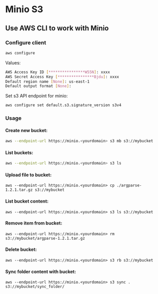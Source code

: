 # Minio S3

## Use AWS CLI to work with Minio

### Configure client

```sh
aws configure
```

Values:

```sh title="Use for Minio S3 Client"
AWS Access Key ID [****************W55N]: xxxx
AWS Secret Access Key [****************Bjdu]: xxxx
Default region name [None]: us-east-1
Default output format [None]:
```

Set s3 API endpoint for minio:

```sh
aws configure set default.s3.signature_version s3v4
```

### Usage

#### Create new bucket:

```sh
aws --endpoint-url https://minio.<yourdomain> s3 mb s3://mybucket
```

#### List buckets:

```sh
aws --endpoint-url https://minio.<yourdomain> s3 ls
```

#### Upload file to bucket:

```
aws --endpoint-url https://minio.<yourdomain> cp ./argparse-1.2.1.tar.gz s3://mybucket
```

#### List bucket content:

```
aws --endpoint-url https://minio.<yourdomain> s3 ls s3://mybucket
```

#### Remove item from bucket:

```
aws --endpoint-url https://minio.<yourdomain> rm s3://mybucket/argparse-1.2.1.tar.gz
```

#### Delete bucket:

```
aws --endpoint-url https://minio.<yourdomain> s3 rb s3://mybucket
```

#### Sync folder content with bucket:

```
aws --endpoint-url https://minio.<yourdomain> s3 sync . s3://mybucket/sync_folder/
```